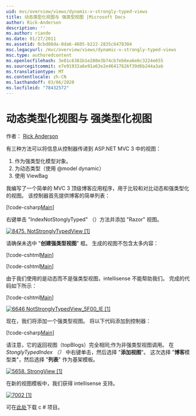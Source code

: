 ```yaml
---
uid: mvc/overview/views/dynamic-v-strongly-typed-views
title: 动态类型化视图与 强类型视图 |Microsoft Docs
author: Rick-Anderson
description: ''
ms.author: riande
ms.date: 01/27/2011
ms.assetid: 0cbd88da-0da6-4605-b222-2835c6478304
msc.legacyurl: /mvc/overview/views/dynamic-v-strongly-typed-views
msc.type: authoredcontent
ms.openlocfilehash: 3e81c6381b1e280e3b74cb7eb6ea6e6c3224e655
ms.sourcegitcommit: e7e91932a6e91a63e2e46417626f39d6b244a3ab
ms.translationtype: MT
ms.contentlocale: zh-CN
ms.lasthandoff: 03/06/2020
ms.locfileid: "78432572"
---
```

# <a name="dynamic-v-strongly-typed-views"></a>动态类型化视图与 强类型化视图

作者： [Rick Anderson](https://twitter.com/RickAndMSFT)

有三种方法可以将信息从控制器传递到 ASP.NET MVC 3 中的视图：

1. 作为强类型化模型对象。
2. 为动态类型（使用 @model dynamic）
3. 使用 ViewBag

我编写了一个简单的 MVC 3 顶级博客应用程序，用于比较和对比动态和强类型化的视图。 该控制器首先提供博客的简单列表：

[!code-csharp[Main](dynamic-v-strongly-typed-views/samples/sample1.cs)]

右键单击 "IndexNotStonglyTyped" （）方法并添加 "Razor" 视图。

[![8475. NotStronglyTypedView [1]](dynamic-v-strongly-typed-views/_static/image2.png)](dynamic-v-strongly-typed-views/_static/image1.png)

请确保未选中 "**创建强类型视图**" 框。 生成的视图不包含太多内容：

[!code-cshtml[Main](dynamic-v-strongly-typed-views/samples/sample2.cshtml)]

[!code-cshtml[Main](dynamic-v-strongly-typed-views/samples/sample3.cshtml)]

由于我们使用的是动态而不是强类型视图，intellisense 不能帮助我们。 完成的代码如下所示：

[!code-cshtml[Main](dynamic-v-strongly-typed-views/samples/sample4.cshtml)]

[![6646 NotStronglyTypedView_5F00_IE [1]](dynamic-v-strongly-typed-views/_static/image4.png)](dynamic-v-strongly-typed-views/_static/image3.png)

现在，我们将添加一个强类型视图。 将以下代码添加到控制器：

[!code-csharp[Main](dynamic-v-strongly-typed-views/samples/sample5.cs)]

请注意，它的返回视图（topBlogs）完全相同;作为非强类型视图调用。 在*StonglyTypedIndex （）* 中右键单击，然后选择 "**添加视图**"。 这次选择 "**博客**模型类"，然后选择 "**列表**" 作为基架模板。

[![5658. StrongView [1]](dynamic-v-strongly-typed-views/_static/image6.png)](dynamic-v-strongly-typed-views/_static/image5.png)

在新的视图模板中，我们获得 intellisense 支持。

[![7002 [1]](dynamic-v-strongly-typed-views/_static/image8.png)](dynamic-v-strongly-typed-views/_static/image7.png)

可在[此处](https://blogs.msdn.com/cfs-file.ashx/__key/CommunityServer-Blogs-Components-WeblogFiles/00-00-01-11-73-SSMS/1817.Mvc3ViewDemo.zip)下载 c # 项目。

